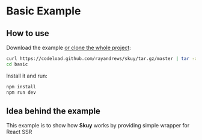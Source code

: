 # Basic Example

## How to use

Download the example [or clone the whole project](https://github.com/rayandrews/skuy.git):

```bash
curl https://codeload.github.com/rayandrews/skuy/tar.gz/master | tar -xz --strip=2 skuy-master/examples/basic
cd basic
```

Install it and run:

```bash
npm install
npm run dev
```

## Idea behind the example

This example is to show how __Skuy__ works by providing simple wrapper for React SSR